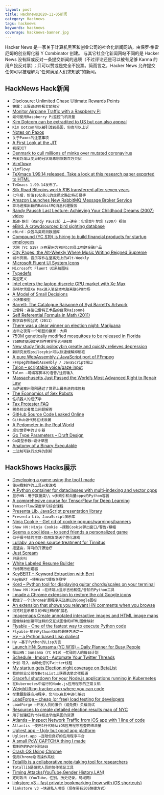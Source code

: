 ```yaml
---
layout: post
title: Hacknews2020-11-05新闻
category: Hacknews
tags: hacknews
keywords: hacknews
coverage: hacknews-banner.jpg
---
```


Hacker News 是一家关于计算机黑客和创业公司的社会化新闻网站，由保罗·格雷厄姆的创业孵化器 Y Combinator 创建。
与其它社会化新闻网站不同的是 Hacker News 没有踩或反对一条提交新闻的选项（不过评论还是可以被有足够 Karma 的用户投反对票）；只可以赞或是完全不投票。简而言之，Hacker News 允许提交任何可以被理解为“任何满足人们求知欲”的新闻。

## HackNews Hack新闻


- [Disclosure: Unlimited Chase Ultimate Rewards Points](https://chadscira.com/post/5fa269d46142ac544e013d6e/DISCLOSURE-Unlimited-Chase-Ultimate-Rewards-Points)
- `披露：无限追逐终极奖励积分`
- [Monitor Airplane Traffic with a Raspberry Pi](https://brianchristner.io/monitor-airplane-traffic-with-a-raspberry-pi/)
- `如何使用Raspberry Pi监控飞机流量`
- [Kim Dotcom can be extradited to US but can also appeal](https://www.bbc.com/news/technology-54809226)
- `Kim Dotcom可以被引渡到美国，但也可以上诉`
- [Notes on Paxos](https://matklad.github.io/2020/11/01/notes-on-paxos.html)
- `关于Paxos的注意事项`
- [A First Look at the JIT](https://blog.erlang.org/a-first-look-at-the-jit/)
- `初探JIT`
- [Denmark to cull millions of minks over mutated coronavirus](https://www.thelocal.dk/20201104/denmark-to-cull-millions-of-minks-over-mutated-coronavirus)
- `丹麦将淘汰变异的冠状病毒剔除数百万只貂`
- [Vimflowy](https://vimflowy.netlify.app/)
- `Vimflowy`
- [TeXmacs 1.99.14 released. Take a look at this research paper exported to HTML](https://www.texmacs.org/joris/ffnlogn/ffnlogn.html)
- `TeXmacs 1.99.14发布了。`
- [Silk Road Bitcoins worth $1B transferred after seven years](https://www.theguardian.com/technology/2020/nov/04/silk-road-bitcoins-worth-1bn-change-hands-after-seven-years)
- `七年后，价值10亿美元的丝绸之路比特币易手`
- [Amazon Launches New RabbitMQ Message Broker Service](https://aws.amazon.com/blogs/aws/amazon-mq-update-new-rabbitmq-message-broker-service/)
- `亚马逊推出新的RabbitMQ消息代理服务`
- [Randy Pausch Last Lecture: Achieving Your Childhood Dreams (2007) video](https://www.youtube.com/watch?v=ji5_MqicxSo)
- `兰迪·鲍什（Randy Pausch）上一讲座：实现童年梦想（2007）视频`
- [eBird: A crowdsourced bird sighting database](https://ebird.org/home)
- `eBird：众包鸟类观测数据库`
- [Compound (YC S19) is hiring to build financial products for startup employees](https://withcompound.com/career/swe-fullstack)
- `大院（YC S19）正在雇用为初创公司员工构建金融产品`
- [City Pages, the Alt-Weekly Where Music Writing Reigned Supreme](https://www.nytimes.com/2020/11/02/arts/music/minneapolis-city-pages-music.html)
- `城市页面，音乐写作在至高无上的Alt-Weekly`
- [Microsoft Fluent UI System Icons](https://github.com/microsoft/fluentui-system-icons)
- `Microsoft Fluent UI系统图标`
- [Typedefs](https://typedefs.com/)
- `类型定义`
- [Intel enters the laptop discrete GPU market with Xe Max](https://arstechnica.com/gadgets/2020/11/intel-enters-the-laptop-discrete-gpu-market-with-xe-max/)
- `英特尔凭借Xe Max进入笔记本电脑离散GPU市场`
- [A Model of Small Decisions](https://ahitrin.github.io/work/2020/11/03/a-model-of-small-decisions/)
- `小决策模型`
- [Barrett: The Catalogue Raisonné of Syd Barrett’s Artwork](https://dangerousminds.net/comments/barrett_the_catalogue_raisonne_of_syd_barretts_artwork)
- `巴雷特：赛德巴雷特艺术品的目录Raisonné`
- [Self Referential Formula in Math (2011)](https://jtra.cz/stuff/essays/math-self-reference/index.html)
- `数学自参照公式（2011）`
- [There was a clear winner on election night: Marijuana](https://thehill.com/opinion/civil-rights/524519-there-was-a-clear-winner-on-election-night-marijuana)
- `选举之夜有一个明显的赢家：大麻`
- [750M genetically modified mosquitoes to be released in Florida](https://www.bbc.com/news/world-us-canada-53856776)
- `750M转基因蚊子将在佛罗里达州释放`
- [New study finds psilocybin greatly and quickly relieves depression](https://www.psychnewsdaily.com/new-study-psilocybin-magic-mushrooms-relieves-depression/)
- `新研究发现psilocybin可以快速缓解抑郁症`
- [A pure WebAssembly / JavaScript port of FFmpeg](https://ffmpegwasm.github.io/)
- `FFmpeg的纯WebAssembly / JavaScript端口`
- [Talon – scriptable voice/gaze input](https://talonvoice.com)
- `Talon –可编写脚本的语音/注视输入`
- [Massachusetts Just Passed the World’s Most Advanced Right to Repair Law](https://www.ifixit.com/News/46235/massachusetts-just-passed-the-worlds-most-advanced-right-to-repair-law)
- `马萨诸塞州刚刚通过了世界上最先进的维修权`
- [The Economics of Sex Robots](https://dianaverse.com/2020/10/30/uncanny-vulvas/)
- `性机器人的经济学`
- [Tax Protester FAQ](https://evans-legal.com/dan/tpfaq.html)
- `税务抗议者常见问题解答`
- [GitHub Source Code Leaked Online](https://resynth1943.net/articles/github-source-code-leak/)
- `GitHub源代码在线泄漏`
- [A Pedometer in the Real World](http://aosabook.org/en/500L/a-pedometer-in-the-real-world.html)
- `现实世界中的计步器`
- [Go Type Parameters – Draft Design](https://go.googlesource.com/proposal/+/refs/heads/master/design/go2draft-type-parameters.md)
- `Go类型参数–设计草图`
- [Anatomy of a Binary Executable](https://oswalt.dev/2020/11/anatomy-of-a-binary-executable/)
- `二进制可执行文件的剖析`


## HackShows Hacks展示

- [ Developing a game using the tool I made](https://victorribeiro.com/kingdomClone/)
- `使用我制作的工具开发游戏`
- [ A Python container for dataclasses with multi-indexing and vector opps](https://github.com/joshlk/dataclassframe)
- `显示HN：用于数据类\\ w多索引和向量opps的Python容器`
- [ A comprehesive course for TensorFlow for Deep Learning](https://github.com/instillai/TensorFlow-Course)
- `TensorFlow深度学习综合课程`
- [ Presenta Lib, JavaScript presentation library](https://lib.presenta.cc/)
- `Presenta Lib，JavaScript演示库`
- [ Ninja Cookie – Get rid of cookie popups/warnings/banners](https://ninja-cookie.com/)
- `Show HN：Ninja Cookie –摆脱Cookie弹出窗口/警告/横幅`
- [ Seems a cool idea – to send friends a personalized game](https://codeguppy.com/run.html?ad/snk_adrian)
- `似乎很不错的主意-向朋友发送个性化游戏`
- [ Lullaby, an open source treatment for Tinnitus](https://uselullaby.com)
- `摇篮曲，耳鸣的开源治疗`
- [ Just Scream](https://justscream.baby)
- `只是尖叫`
- [ White Labeled Resume Builder](https://www.rezi.io/white-label-resume-builder)
- `白标简历创建器`
- [ KeyBERT – Keyword Extraction with Bert](https://github.com/MaartenGr/KeyBERT/)
- `KeyBERT –使用Bert提取关键字`
- [ Kord – Python tool for displaying guitar chords/scales on your terminal](https://github.com/synestematic/kord)
- `Show HN：Kord –在终端上显示吉他和弦/音阶的Python工具`
- [ I made a Chrome extension to restore the old Google icons](https://restoreoldicons.xyz)
- `我做了一个Chrome扩展程序来还原旧的Google图标`
- [ An extension that shows you relevant HN comments when you browse](https://chrome.google.com/webstore/detail/augment-hn/pidlbalbojaogmjhanfjmngpiglgpooj?hl=en&authuser=0)
- `浏览时显示相关的HN注释的扩展名`
- [ Imagemaps Create annotated interactive images and HTML image maps](https://www.imagemaps.net/)
- `图像映射创建带注释的交互式图像和HTML图像映射`
- [ Flyable - One of the fastest way to execute Python code](item?id=24985160)
- `Flyable-执行Python代码的最快方法之一`
- [ Hy – a Python based Lisp dialiect](https://github.com/hylang/hy)
- `Hy –基于Python的Lisp方言`
- [Launch HN: Sunsama (YC W19) – Daily Planner for Busy People](item?id=24990238)
- `推出HN：Sunsama（YC W19）–忙碌的人的每日计划`
- [ Schedule · Import · Automate Your Twitter Threads](https://threadbuilder.app/)
- `计划·导入·自动化您的Twitter线程`
- [ My startup gets Election night coverage on BetaList](https://twitter.com/BetaList/status/1323948292078772224)
- `我的创业公司在BetaList上获得选举之夜报道`
- [ Graceful shutdown for your Node.js applications running in Kubernetes](https://github.com/NeuroCode-io/k8s-graceful-shutdown)
- `在Kubernetes中运行的Node.js应用程序的正常关机`
- [ Weightlifting tracker app where you can code](https://www.liftosaur.com/about)
- `举重跟踪器应用程序，您可以在其中进行编码`
- [ LoadForge – cheap (or free) load testing for developers](https://loadforge.com)
- `LoadForge –开发人员的廉价（或免费）负载测试`
- [ Resources to create detailed election results map of NYC](https://github.com/toddwschneider/nyc-presidential-election-map)
- `用于创建纽约市详细选举结果图的资源`
- [ Atlantis – Inspect Network Traffic from iOS app with 1 line of code](https://github.com/ProxymanApp/atlantis)
- `Atlantis –使用1行代码从iOS应用程序检查网络流量`
- [ Ugliest.app – Ugly but good app platform](https://ugliest.app)
- `Ugliest.app –丑陋但良好的应用程序平台`
- [ A small PoW CAPTCHA thing I made](https://captcha-demo-idk-4544.ngrok.io)
- `我制作的PoW小验证码`
- [ Crash OS Using Chrome](https://ransom.ndev.tk/crash/)
- `使用Chrome崩溃操作系统`
- [ Totallib is a collaborative note-taking tool for researchers](https://totallib.com/)
- `Totallib是研究人员的协作笔记工具`
- [ Timing Attacks(YouTube,Gender,History,LAN)](https://cache.ndev.tk/)
- `定时攻击（YouTube，性别，历史记录，局域网）`
- [ linkstore v3 – fast private bookmarking (now with iOS shortcuts)](https://linkstore.app)
- `linkstore v3 –快速私人书签（现在带有iOS快捷方式）`

